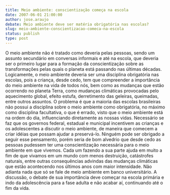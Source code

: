 ```yaml
---
title: Meio ambiente: conscientização começa na escola
date: 2007-06-01 21:00:00
author: jose.araujo
debate: Meio ambiente deve ser matéria obrigatória nas escolas?
slug: meio-ambiente-conscientizacao-comeca-na-escola
status: publish 
type: post
---
```


O meio ambiente não é tratado como deveria pelas pessoas, sendo um assunto secundário em conversas informais e até na escola, que deveria ser o primeiro lugar para a formação da conscientização sobre as transformações pelas quais o planeta está passando nas últimas décadas. Logicamente, o meio ambiente deveria ser uma disciplina obrigatória nas escolas, pois a criança, desde cedo, tem que compreender a importância do meio ambiente na vida de todos nós, bem como as mudanças que estão ocorrendo no planeta Terra, como mudanças climáticas provocadas pelo aquecimento global, efeito estufa, derretimento das geleiras, queimadas, entre outros assuntos. O problema é que a maioria das escolas brasileiras não possui a disciplina sobre o meio ambiente como obrigatória, no máximo como disciplina facultativa, o que é errado, visto que o meio ambiente está na ordem do dia, influenciando diretamente as nossas vidas. Necessário se faz que os governos federal, estadual e municipal incentivem as crianças e os adolescentes a discutir o meio ambiente, de maneira que comecem a criar idéias que possam ajudar a preservá-lo. Ninguém pode ser obrigado a seguir esse pensamento, porém seria de bom alvedrio que desde cedo as pessoas pudessem ter uma conscientização necessária para o meio ambiente em que vivemos. Cada um fazendo a sua parte ajuda em muito a fim de que vivamos em um mundo com menos destruição, catástrofes naturais, entre outras consequências advindas das mudanças climáticas que estão acontecendo nos últimos anos com maior intensidade. Não adianta nada que só se fale de meio ambiente em banco universitário. A discussão, o debate de sua importância deve começar na escola primária e indo da adolescência para a fase adulta e não acabar aí, continuando até o fim da vida.
